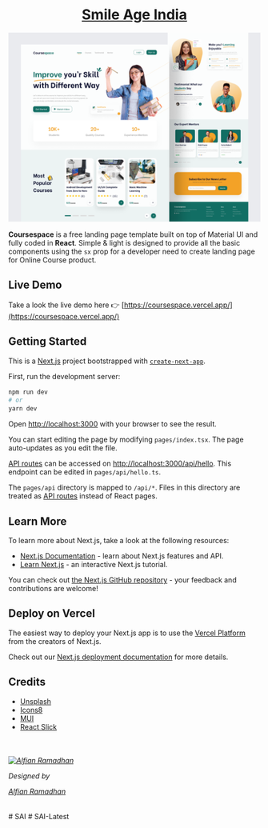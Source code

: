 <h1 align="center">
  <a href="https://github.com/hiriski/coursespace-landing-page">
 Smile Age India
  </a>
  <br />
</h1>

![screenshot](public/images/image_processing20220419-31825-1yzr3x9.png)

**Coursespace** is a free landing page template built on top of Material UI and fully coded in **React**.
Simple & light is designed to provide all the basic components using the `sx` prop for a developer need to create landing page for Online Course product.

## Live Demo

Take a look the live demo here 👉 [https://coursespace.vercel.app/](https://coursespace.vercel.app/)

## Getting Started

This is a [Next.js](https://nextjs.org/) project bootstrapped with [`create-next-app`](https://github.com/vercel/next.js/tree/canary/packages/create-next-app).

First, run the development server:

```bash
npm run dev
# or
yarn dev
```

Open [http://localhost:3000](http://localhost:3000) with your browser to see the result.

You can start editing the page by modifying `pages/index.tsx`. The page auto-updates as you edit the file.

[API routes](https://nextjs.org/docs/api-routes/introduction) can be accessed on [http://localhost:3000/api/hello](http://localhost:3000/api/hello). This endpoint can be edited in `pages/api/hello.ts`.

The `pages/api` directory is mapped to `/api/*`. Files in this directory are treated as [API routes](https://nextjs.org/docs/api-routes/introduction) instead of React pages.

## Learn More

To learn more about Next.js, take a look at the following resources:

- [Next.js Documentation](https://nextjs.org/docs) - learn about Next.js features and API.
- [Learn Next.js](https://nextjs.org/learn) - an interactive Next.js tutorial.

You can check out [the Next.js GitHub repository](https://github.com/vercel/next.js/) - your feedback and contributions are welcome!

## Deploy on Vercel

The easiest way to deploy your Next.js app is to use the [Vercel Platform](https://vercel.com/new?utm_medium=default-template&filter=next.js&utm_source=create-next-app&utm_campaign=create-next-app-readme) from the creators of Next.js.

Check out our [Next.js deployment documentation](https://nextjs.org/docs/deployment) for more details.

## Credits

- [Unsplash](https://unsplash.com/)
- [Icons8](https://icons8.com/)
- [MUI](https://mui.com/)
- [React Slick](https://github.com/akiran/react-slick)

<h6>
  <br />
  <p>
   <a href="https://dribbble.com/naiflaramadhan"><img src="https://cdn.dribbble.com/users/5147050/avatars/normal/cd7b217b7d0cde417ef7d64ac123363d.png" alt="Alfian Ramadhan" width="52" height="52"></a>
  </p>
  <p>
  Designed by
  <p> 
  <a href="https://dribbble.com/naiflaramadhan">Alfian Ramadhan</a>
</h6>
# SAI
# SAI-Latest
